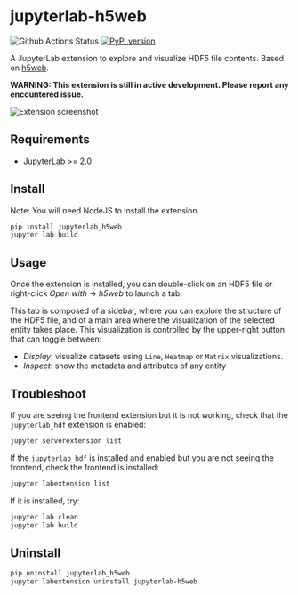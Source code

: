 # jupyterlab-h5web

![Github Actions Status](https://github.com/loichuder/jupyterlab-h5web/workflows/Build/badge.svg)
[![PyPI version](https://badge.fury.io/py/jupyterlab-h5web.svg)](https://badge.fury.io/py/jupyterlab-h5web)

A JupyterLab extension to explore and visualize HDF5 file contents. Based on [h5web](https://github.com/silx-kit/h5web).

**WARNING: This extension is still in active development. Please report any encountered issue.**

![Extension screenshot](https://user-images.githubusercontent.com/42204205/106109102-6c280100-6149-11eb-96eb-38a14983702f.png)

## Requirements

- JupyterLab >= 2.0

## Install

Note: You will need NodeJS to install the extension.

```bash
pip install jupyterlab_h5web
jupyter lab build
```

## Usage

Once the extension is installed, you can double-click on an HDF5 file or right-click _Open with_ -> _h5web_ to launch a tab.

This tab is composed of a sidebar, where you can explore the structure of the HDF5 file, and of a main area where the visualization of the selected entity takes place. This visualization is controlled by the upper-right button that can toggle between:

- _Display_: visualize datasets using `Line`, `Heatmap` or `Matrix` visualizations.
- _Inspect_: show the metadata and attributes of any entity

## Troubleshoot

If you are seeing the frontend extension but it is not working, check
that the `jupyterlab_hdf` extension is enabled:

```bash
jupyter serverextension list
```

If the `jupyterlab_hdf` is installed and enabled but you are not seeing
the frontend, check the frontend is installed:

```bash
jupyter labextension list
```

If it is installed, try:

```bash
jupyter lab clean
jupyter lab build
```

## Uninstall

```bash
pip uninstall jupyterlab_h5web
jupyter labextension uninstall jupyterlab-h5web
```
